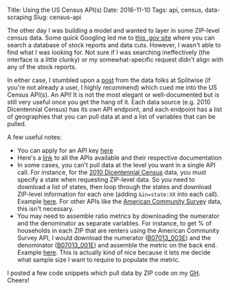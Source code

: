 Title: Using the US Census API(s)
Date: 2016-11-10
Tags: api, census, data-scraping
Slug: census-api

The other day I was building a model and wanted to layer in some ZIP-level census data. Some quick Googling led me to [this .gov site](http://factfinder.census.gov/faces/nav/jsf/pages/index.xhtml) where you can search a database of stock reports and data cuts.  However, I wasn't able to find what I was looking for.  Not sure if I was searching ineffectively (the interface is a little clunky) or my somewhat-specific request didn't align with any of the stock reports.

In either case, I stumbled upon a [post](https://blog.splitwise.com/2013/09/18/the-2010-us-census-population-by-zip-code-totally-free/) from the data folks at Splitwise (if you're not already a user, I highly recommend) which cued me into the US Census API(s).  An API!  It is not the most elegant or well-documented but is still very useful once you get the hang of it.  Each data source (e.g. 2010 Dicentennial Census) has its own API endpoint, and each endpoint has a list of geographies that you can pull data at and a list of variables that can be pulled.

A few useful notes:
+ You can apply for an API key [here](http://api.census.gov/data/key_signup.html)
+ Here's a [link](https://api.census.gov/data.html) to all the APIs available and their respective documentation
+ In some cases, you can't pull data at the level you want in a single API call.  For instance, for the [2010 Dicentennial Census](https://api.census.gov/data/2010/sf1/geography.html) data, you must specify a state when requesting ZIP-level data.  So you need to download a list of states, then loop through the states and download ZIP-level information for each one  (adding `&in=state:XX` into each call).  Example [here](https://github.com/donaldrauscher/census-api/blob/master/population.py).  For other APIs like the [American Community Survey](https://api.census.gov/data/2015/acs5/geography.html) data, this isn't necessary.
+ You may need to assemble ratio metrics by downloading the numerator and the denominator as separate variables. For instance, to get % of households in each ZIP that are renters using the American Community Survey API, I would download the numerator ([B07013_003E](https://api.census.gov/data/2009/acs5/variables.html#B07013_003E)) and the denominator ([B07013_001E](https://api.census.gov/data/2009/acs5/variables.html#B07013_001E)) and assemble the metric on the back end. Example [here](https://github.com/donaldrauscher/census-api/blob/master/socioeconomic.py).  This is actually kind of nice because it lets me decide what sample size I want to require to populate the metric.  

I posted a few code snippets which pull data by ZIP code on my [GH](https://github.com/donaldrauscher/census-api).  Cheers!
